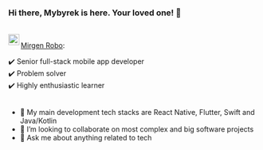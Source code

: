 
### Hi there, Mybyrek is here. Your loved one! 👋

<br>
<a href="https://www.linkedin.com/in/mirgen/">
  <img align="left" alt="Abhishek's LinkedIN" width="22px" src="https://raw.githubusercontent.com/peterthehan/peterthehan/master/assets/linkedin.svg" />
</a>

[Mirgen Robo](https://my.visualcv.com/mirgen-robo/):

✔️ Senior full-stack mobile app developer
<br>
✔️ Problem solver
<br>
✔️ Highly enthusiastic learner
<br><br>

- 🔭 My main development tech stacks are React Native, Flutter, Swift and Java/Kotlin
- 👯 I’m looking to collaborate on most complex and big software projects
- 💬 Ask me about anything related to tech
